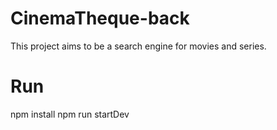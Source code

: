 # CinemaTheque-back
This project aims to be a search engine for movies and series.

# Run 

npm install
npm run startDev
